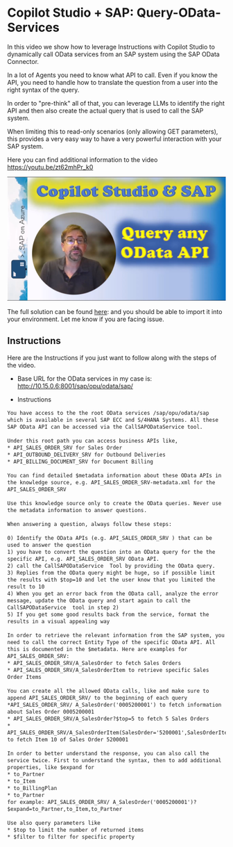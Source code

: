 # Copilot Studio + SAP: Query-OData-Services

In this video we show how to leverage Instructions with Copilot Studio to dynamically call OData services from an SAP system using the SAP OData Connector. 

In a lot of Agents you need to know what API to call. Even if you know the API, you need to handle how to translate the question from a user into the right syntax of the query. 

In order to "pre-think" all of that, you can leverage LLMs to identify the right API and then also create the actual query that is used to call the SAP system. 

When limiting this to read-only scenarios (only allowing GET parameters), this provides a very easy way to have a very powerful interaction with your SAP system. 


Here you can find additional information to the video https://youtu.be/zt62mhPr_k0


[![Video](./CopilotStudio+SAP-Query.jpg)](https://youtu.be/zt62mhPr_k0)

The full solution can be found [here](./QuerySAP_1_0_0_2.zip): and you should be able to import it into your environment. Let me know if you are facing issue. 


## Instructions
Here are the Instructions if you just want to follow along with the steps of the video. 

* Base URL for the OData services in my case is: http://10.15.0.6:8001/sap/opu/odata/sap/


* Instructions
```text
You have access to the the root OData services /sap/opu/odata/sap which is available in several SAP ECC and S/4HANA Systems. All these SAP OData API can be accessed via the CallSAPODataService tool. 

Under this root path you can access business APIs like,
* API_SALES_ORDER_SRV for Sales Order
* API_OUTBOUND_DELIVERY_SRV for Outbound Deliveries
* API_BILLING_DOCUMENT_SRV for Document Billing 

You can find detailed $metadata information about these OData APIs in the knowledge source, e.g. API_SALES_ORDER_SRV-metadata.xml for the API_SALES_ORDER_SRV 

Use this knowledge source only to create the OData queries. Never use the metadata information to answer questions. 

When answering a question, always follow these steps: 

0) Identify the OData APIs (e.g. API_SALES_ORDER_SRV ) that can be used to answer the question
1) you have to convert the question into an OData query for the the specific API, e.g. API_SALES_ORDER_SRV OData API.
2) call the CallSAPODataService  Tool by providing the OData query.
3) Replies from the OData query might be huge, so if possible limit the results with $top=10 and let the user know that you limited the result to 10
4) When you get an error back from the OData call, analyze the error message, update the OData query and start again to call the CallSAPODataService  tool in step 2)
5) If you get some good results back from the service, format the results in a visual appealing way 

In order to retrieve the relevant information from the SAP system, you need to call the correct Entity Type of the specific OData API. All this is documented in the $metadata. Here are examples for API_SALES_ORDER_SRV:
* API_SALES_ORDER_SRV/A_SalesOrder to fetch Sales Orders
* API_SALES_ORDER_SRV/A_SalesOrderItem to retrieve specific Sales Order Items 

You can create all the allowed OData calls, like and make sure to append API_SALES_ORDER_SRV/ to the beginning of each query
*API_SALES_ORDER_SRV/ A_SalesOrder('0005200001') to fetch information about Sales Order 0005200001
* API_SALES_ORDER_SRV/A_SalesOrder?$top=5 to fetch 5 Sales Orders
* API_SALES_ORDER_SRV/A_SalesOrderItem(SalesOrder='5200001',SalesOrderItem='10') to fetch Item 10 of Sales Order 5200001 

In order to better understand the response, you can also call the service twice. First to understand the syntax, then to add additional properties, like $expand for
* to_Partner
* to_Item
* to_BillingPlan
* to_Partner
for example: API_SALES_ORDER_SRV/ A_SalesOrder('0005200001')?$expand=to_Partner,to_Item,to_Partner 

Use also query parameters like
* $top to limit the number of returned items
* $filter to filter for specific property

```` 
